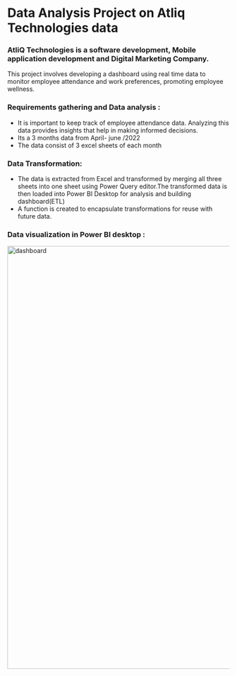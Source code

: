 # Data Analysis Project on Atliq Technologies data

### AtliQ Technologies is a software development, Mobile application development and Digital Marketing Company.

This project involves developing a dashboard using real time data to monitor employee attendance and work preferences, promoting employee wellness.

### Requirements gathering and Data analysis :

* It is important to keep track of employee attendance data. Analyzing this data provides insights that help in making informed decisions.
* Its a 3 months data from April- june /2022
* The data consist of 3 excel sheets of each month

### Data Transformation:

* The data is extracted from Excel and transformed by merging all three sheets into one sheet using Power Query editor.The transformed data is then
  loaded into Power BI Desktop for analysis and building dashboard(ETL)
* A function is created to encapsulate transformations for reuse with future data.

### Data visualization in Power BI desktop :

<img width="960" alt="dashboard " src="https://github.com/sowmyah22/Sales_Insights_Tableau_Project/assets/28885876/a676885e-c03c-4410-94ab-d76c9dbc2b35">

